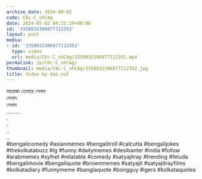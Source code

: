 ```yaml
---
archive_date: 2024-09-02
code: C6c-C_vhCAg
date: 2024-05-02 04:31:19+00:00
id: '3358832306877112352'
layout: post
media:
- id: '3358832306877112352'
  type: video
  url: media/C6c-C_vhCAg/3358832306877112352.mp4
permalink: /p/C6c-C_vhCAg/
thumbnail: media/C6c-C_vhCAg/3358832306877112352.jpg
title: Video by daz.nut
---
```


মহারাজা তোমারে সেলাম  
সেলাম  
সেলাম  
.........  
.  
.  
..  
..  
#bengalicomedy #asianmemes #bengalitroll #calcutta #bengalijokes #thekolkatabuzz #ig #funny #dailymemes #desibanter #india #follow #arabmemes #sylhet #relatable #comedy #satyajitray #trending #feluda #bengalimovie #bengaliquote #brownmemes #satyajit #satyajitrayfilms #kolkatadiary #funnymeme #banglaquote #bongguy #igers #kolkataquotes